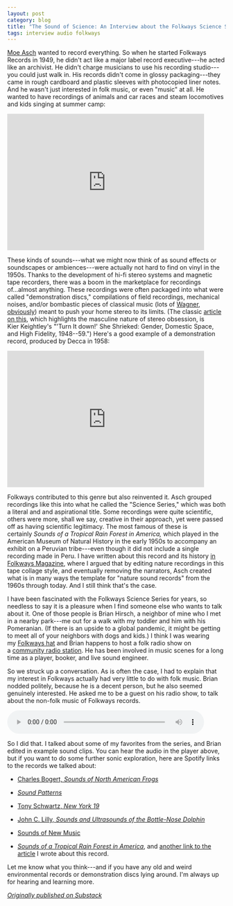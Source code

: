 ```yaml
---
layout: post
category: blog
title: "The Sound of Science: An Interview about the Folkways Science Series"
tags: interview audio folkways
---
```


[Moe Asch](https://en.wikipedia.org/wiki/Moses_Asch) wanted to record everything. So when he started Folkways Records in 1949, he didn't act like a major label record executive---he acted like an archivist. He didn't charge musicians to use his recording studio---you could just walk in. His records didn't come in glossy packaging---they came in rough cardboard and plastic sleeves with photocopied liner notes. And he wasn't just interested in folk music, or even "music" at all. He wanted to have recordings of animals and car races and steam locomotives and kids singing at summer camp:

<iframe width="90%" height="315" src="https://www.youtube.com/embed/6Q6xMlACQjI?start=199" title="YouTube video player" frameborder="0" allow="accelerometer; autoplay; clipboard-write; encrypted-media; gyroscope; picture-in-picture" allowfullscreen></iframe>

These kinds of sounds---what we might now think of as sound effects or soundscapes or ambiences---were actually not hard to find on vinyl in the 1950s. Thanks to the development of hi-fi stereo systems and magnetic tape recorders, there was a boom in the marketplace for recordings of...almost anything. These recordings were often packaged into what were called "demonstration discs," compilations of field recordings, mechanical noises, and/or bombastic pieces of classical music (lots of [Wagner, obviously](https://www.youtube.com/watch?v=Xtv5g-H22VU)) meant to push your home stereo to its limits. (The classic [article on this](https://www.jstor.org/stable/931216), which highlights the masculine nature of stereo obsession, is Kier Keightley's "'Turn It down!' She Shrieked: Gender, Domestic Space, and High Fidelity, 1948--59.") Here's a good example of a demonstration record, produced by Decca in 1958:

<iframe width="90%" height="315" src="https://www.youtube.com/embed/94Ysr0D0Afc" title="YouTube video player" frameborder="0" allow="accelerometer; autoplay; clipboard-write; encrypted-media; gyroscope; picture-in-picture" allowfullscreen></iframe>

Folkways contributed to this genre but also reinvented it. Asch grouped recordings like this into what he called the "Science Series," which was both a literal and and aspirational title. Some recordings were quite scientific, others were more, shall we say, creative in their approach, yet were passed off as having scientific legitimacy. The most famous of these is certainly *Sounds of a Tropical Rain Forest in America,* which played in the American Museum of Natural History in the early 1950s to accompany an exhibit on a Peruvian tribe---even though it did not include a single recording made in Peru. I have written about this record and its history [in Folkways Magazine](https://folkways.si.edu/magazine-fall-winter-2012-when-rains-pours-sounds-tropical-rain-forest-america-birth-science-series/nature-world/music/article/smithsonian), where I argued that by editing nature recordings in this tape collage style, and eventually removing the narrators, Asch created what is in many ways the template for "nature sound records" from the 1960s through today. And I still think that's the case.

I have been fascinated with the Folkways Science Series for years, so needless to say it is a pleasure when I find someone else who wants to talk about it. One of those people is Brian Hirsch, a neighbor of mine who I met in a nearby park---me out for a walk with my toddler and him with his Pomeranian. (If there is an upside to a global pandemic, it might be getting to meet all of your neighbors with dogs and kids.) I think I was wearing my [Folkways hat](https://folkways.si.edu/folkways-trucker-hat) and Brian happens to host a folk radio show on a [community radio station](https://www.wortfm.org/). He has been involved in music scenes for a long time as a player, booker, and live sound engineer.

So we struck up a conversation. As is often the case, I had to explain that my interest in Folkways actually had very little to do with folk music. Brian nodded politely, because he is a decent person, but he also seemed genuinely interested. He asked me to be a guest on his radio show, to talk about the non-folk music of Folkways records.

<audio style="width:90%" controls="" src="http://field-noise-assets.s3-us-east-2.amazonaws.com/76248470-43d8-467b-a7e2-79c8303da65f.mp3"> 
Can’t see the player? <a href="https://tinyletter.com/fieldnoise/archive"> Listen online.</a>
</audio>

So I did that. I talked about some of my favorites from the series, and Brian edited in example sound clips. You can hear the audio in the player above, but if you want to do some further sonic exploration, here are Spotify links to the records we talked about:

-   [Charles Bogert, ](https://open.spotify.com/album/5tM75Ja4m0O1k6aeWPRwvp?si=otZVU-ivTQ-64S6KxWb0jw)*[Sounds of North American Frogs](https://open.spotify.com/album/5tM75Ja4m0O1k6aeWPRwvp?si=otZVU-ivTQ-64S6KxWb0jw)*

-   *[Sound Patterns](https://open.spotify.com/album/2rFrg7HhrDESvQYDQwhuly?si=MY9J1F_kQRi80GZsYfG8Uw)*

-   [Tony Schwartz, ](https://open.spotify.com/album/4fv4KVrztlveGVlYhLguuw?si=UoDDIKKSR_i4lm2aNUs60A)*[New York 19](https://open.spotify.com/album/4fv4KVrztlveGVlYhLguuw?si=UoDDIKKSR_i4lm2aNUs60A)*

-   [John C. Lilly, ](https://open.spotify.com/album/5HVOhTLWrN19w4cWbHvlPV?si=NFZPQGBTST2iBJE69A8Vrg)*[Sounds and Ultrasounds of the Bottle-Nose Dolphin](https://open.spotify.com/album/5HVOhTLWrN19w4cWbHvlPV?si=NFZPQGBTST2iBJE69A8Vrg)*

-   [Sounds of New Music](https://open.spotify.com/album/6aEhUZsedB7bwUZw0lxPfs?si=ixTSCr7SR1W24tzCbprrwQ)

-   *[Sounds of a Tropical Rain Forest in America](https://open.spotify.com/album/7He5iaq6gpKKyoGwma4dy1?si=9lxRMZGQQVqLZ4vXWU15Rg)*, and [another link to the article](https://folkways.si.edu/magazine-fall-winter-2012-when-rains-pours-sounds-tropical-rain-forest-america-birth-science-series/nature-world/music/article/smithsonian) I wrote about this record.

Let me know what you think---and if you have any old and weird environmental records or demonstration discs lying around. I'm always up for hearing and learning more.

*[Originally published on Substack](https://fieldnoise.substack.com/p/the-sound-of-science-an-interview)*
